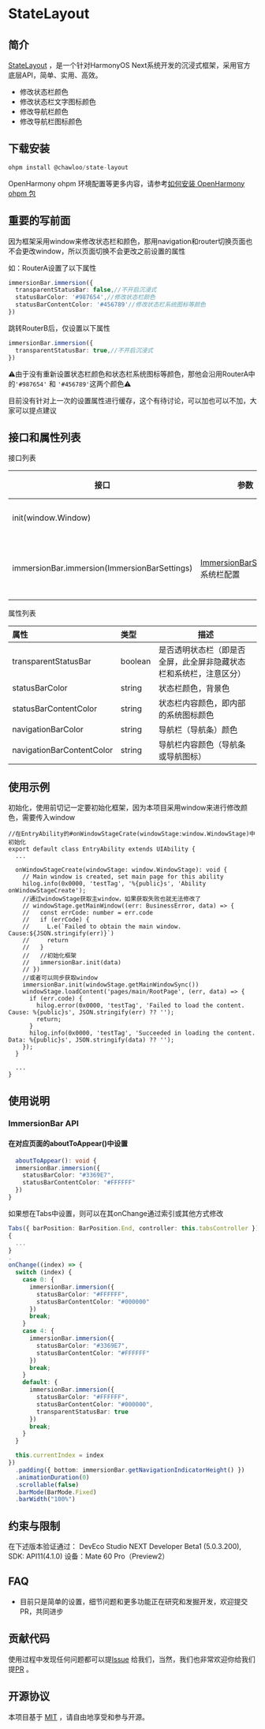 # StateLayout

## 简介

[StateLayout](https://github.com/ChawLoo/StateLayout.git) ，是一个针对HarmonyOS Next系统开发的沉浸式框架，采用官方底层API，简单、实用、高效。

- 修改状态栏颜色
- 修改状态栏文字图标颜色
- 修改导航栏颜色
- 修改导航栏图标颜色

## 下载安装

```javascript
ohpm install @chawloo/state-layout
```

OpenHarmony ohpm 环境配置等更多内容，请参考[如何安装 OpenHarmony ohpm 包](https://gitee.com/openharmony-tpc/docs/blob/master/OpenHarmony_har_usage.md)
## 重要的写前面
因为框架采用window来修改状态栏和颜色，那用navigation和router切换页面也不会更改window，所以页面切换不会更改之前设置的属性

如：RouterA设置了以下属性
```typescript
immersionBar.immersion({
  transparentStatusBar: false,//不开启沉浸式
  statusBarColor: '#987654',//修改状态栏颜色
  statusBarContentColor: '#456789'//修改状态栏系统图标等颜色
})
```
跳转RouterB后，仅设置以下属性
```typescript
immersionBar.immersion({
  transparentStatusBar: true,//不开启沉浸式
})
```
⚠️由于没有重新设置状态栏颜色和状态栏系统图标等颜色，那他会沿用RouterA中的`'#987654'` 和 `'#456789'`这两个颜色⚠️

目前没有针对上一次的设置属性进行缓存，这个有待讨论，可以加也可以不加，大家可以提点建议
## 接口和属性列表
接口列表

| **接口**                                     | 参数                                          | 功能       |
| -------------------------------------------- | --------------------------------------------- | ---------- |
| init(window.Window)                          |                                               | 初始化     |
| immersionBar.immersion(ImmersionBarSettings) | [ImmersionBarSettings](#请求配置)：系统栏配置 | 设置系统栏 |

属性列表

| **属性**                  | 类型    | 描述                                                         |
| :------------------------ | :------ | ------------------------------------------------------------ |
| transparentStatusBar      | boolean | 是否透明状态栏（即是否全屏，此全屏非隐藏状态栏和系统栏，注意区分） |
| statusBarColor            | string  | 状态栏颜色，背景色                                           |
| statusBarContentColor     | string  | 状态栏内容颜色，即内部的系统图标颜色                         |
| navigationBarColor        | string  | 导航栏（导航条）颜色                                         |
| navigationBarContentColor | string  | 导航栏内容颜色（导航条或导航图标）                           |

## 使用示例

初始化，使用前切记一定要初始化框架，因为本项目采用window来进行修改颜色，需要传入window

```
//在EntryAbility的#onWindowStageCrate(windowStage:window.WindowStage)中初始化
export default class EntryAbility extends UIAbility {
  ...

  onWindowStageCreate(windowStage: window.WindowStage): void {
    // Main window is created, set main page for this ability
    hilog.info(0x0000, 'testTag', '%{public}s', 'Ability onWindowStageCreate');
    //通过windowStage获取主window，如果获取失败也就无法修改了
    // windowStage.getMainWindow((err: BusinessError, data) => {
    //   const errCode: number = err.code
    //   if (errCode) {
    //     L.e(`Failed to obtain the main window. Cause:${JSON.stringify(err)}`)
    //     return
    //   }
    //   //初始化框架
    //   immersionBar.init(data)
    // })
    //或者可以同步获取window
    immersionBar.init(windowStage.getMainWindowSync())
    windowStage.loadContent('pages/main/RootPage', (err, data) => {
      if (err.code) {
        hilog.error(0x0000, 'testTag', 'Failed to load the content. Cause: %{public}s', JSON.stringify(err) ?? '');
        return;
      }
      hilog.info(0x0000, 'testTag', 'Succeeded in loading the content. Data: %{public}s', JSON.stringify(data) ?? '');
    });
  }

  ...
}

```



## 使用说明

### ImmersionBar API

#### 在对应页面的aboutToAppear()中设置

```typescript
  aboutToAppear(): void {
  immersionBar.immersion({
    statusBarColor: "#3369E7",
    statusBarContentColor: "#FFFFFF"
  })
}
```

如果想在Tabs中设置，则可以在其onChange通过索引或其他方式修改

```typescript
Tabs({ barPosition: BarPosition.End, controller: this.tabsController })
{
  ...
}
.
onChange((index) => {
  switch (index) {
    case 0: {
      immersionBar.immersion({
        statusBarColor: "#FFFFFF",
        statusBarContentColor: "#000000"
      })
      break;
    }
    case 4: {
      immersionBar.immersion({
        statusBarColor: "#3369E7",
        statusBarContentColor: "#FFFFFF"
      })
      break;
    }
    default: {
      immersionBar.immersion({
        statusBarColor: "#FFFFFF",
        statusBarContentColor: "#000000",
        transparentStatusBar: true
      })
      break;
    }
  }

  this.currentIndex = index
})
  .padding({ bottom: immersionBar.getNavigationIndicatorHeight() })
  .animationDuration(0)
  .scrollable(false)
  .barMode(BarMode.Fixed)
  .barWidth("100%")
```

## 约束与限制

在下述版本验证通过：
DevEco Studio NEXT Developer Beta1  (5.0.3.200), SDK: API11(4.1.0) 设备：Mate 60 Pro（Preview2）

## FAQ
- 目前只是简单的设置，细节问题和更多功能正在研究和发掘开发，欢迎提交PR，共同进步

## 贡献代码

使用过程中发现任何问题都可以提[Issue](https://gitee.com/chawloo_organization/StateLayout.git) 给我们，当然，我们也非常欢迎你给我们提[PR](https://gitee.com/chawloo_organization/StateLayout/issues) 。

## 开源协议

本项目基于 [MIT](https://gitee.com/chawloo_organization/StateLayout/blob/master/library/LICENSE) ，请自由地享受和参与开源。